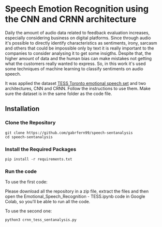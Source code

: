# Speech Emotion Recognition using the CNN and CRNN architecture

Daily the amount of audio data related to feedback evaluation increases, especially considering business on digital platforms. Since through audio it's possible to directly identify characteristics as sentiments, irony, sarcasm and others that could be impossible only by text it is really important to the companies to consider analysing it to get some insigths. Despite that, the higher amount of data and the human bias can make mistakes not getting what the customers really wanted to express. So, in this work it's used some techniques of machine learning to classify sentiments on audio speech.

It was applied the dataset [TESS Toronto emotional speech set](https://github.com/gabrfern99/speech-sentanalysis/tree/main/TESS%20Toronto%20emotional%20speech%20set%20data) and two architectures, CNN and CRNN.
Follow the instructions to use them. Make sure the dataset is in the same folder as the code file.

## Installation

### Clone the Repository
```
git clone https://github.com/gabrfern99/speech-sentanalysis
cd speech-sentanalysis
```

### Install the Required Packages

```
pip install -r requirements.txt
```

### Run the code

To use the first code:

Please download all the repository in a zip file, extract the files and then open the Emotional_Speech_Recognition - TESS.ipynb code in Google Colab, so you'll be able to run all the code.

To use the second one:
```
python3 crnn_tess_sentanalysis.py
```
